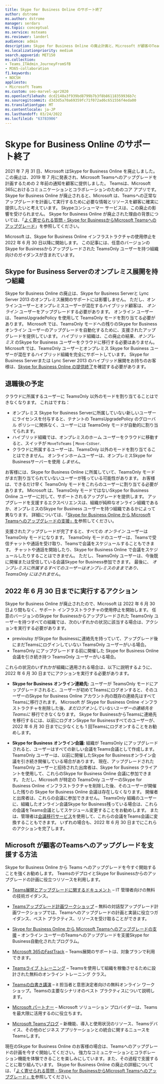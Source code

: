 ```yaml
---
title: Skype for Business Online のサポート終了
author: dstrome
ms.author: dstrome
manager: serdars
ms.topic: conceptual
ms.service: msteams
ms.reviewer: landerl
audience: admin
description: Skype for Business Online の廃止計画と、Microsoft が顧客のTeamsへの移行をどのように支援しているかについて説明します。
ms.localizationpriority: medium
search.appverid: MET150
ms.collection:
- Teams_ITAdmin_JourneyFromSfB
- M365-collaboration
f1.keywords:
- NOCSH
appliesto:
- Microsoft Teams
ms.custom: seo-marvel-apr2020
ms.openlocfilehash: dcd2148a3f939bd8799b7b3f8b86118359936b7c
ms.sourcegitcommit: d3d3d5a70a69359fc71f072ad6c651556f4eda00
ms.translationtype: MT
ms.contentlocale: ja-JP
ms.lasthandoff: 03/24/2022
ms.locfileid: "63783906"
---
```

# <a name="skype-for-business-online-retirement"></a>Skype for Business Online のサポート終了

2021 年 7 月 31 日、Microsoft はSkype for Business Online を廃止しました。 この廃止は、2019 年 7 月に発表され、Microsoft Teamsへのアップグレードを計画するための 2 年前の通知を顧客に提供しました。 Teamsは、Microsoft 365におけるコミュニケーションとコラボレーションのためのコア アプリです。 Skype for Business Online が廃止されると、Microsoft は、Teamsへの正常なアップグレードを計画して実行するために必要な情報とリソースを顧客に確実に提供したいと考えています。  Skypeコンシューマー サービスは、この廃止の影響を受けられません。 Skype for Business Online が廃止された理由の背景については、「[よく寄せられる質問 - Skype for BusinessからMicrosoft Teamsへのアップグレード](FAQ-journey.yml)」を参照してください。

Microsoft は、Skype for Business Online インフラストラクチャの使用停止を 2022 年 6 月 30 日以降に開始します。 この記事には、任意のバージョンのSkype for Businessからアップグレードされた TeamsOnly ユーザーを持つ組織向けのガイダンスが含まれています。


## <a name="organizations-with-on-premises-deployments-of-skype-for-business-server"></a>Skype for Business Serverのオンプレミス展開を持つ組織

Skype for Business Online の廃止は、Skype for Business Serverと Lync Server 2013 のオンプレミス展開のサポートには影響しません。 ただし、オンラインユーザーとオンプレミスユーザーが混在するハイブリッド顧客は、 *オンライン* ユーザーをアップグレードする必要があります。 オンライン ユーザーは、TeamsUpgradePolicy を使用して TeamsOnly モードを割り当てる必要があります。 Microsoft では、TeamsOnly モードへの残りのSkype for Businessオンライン ユーザーのアップグレードを自動化するために、支援されたアップグレードを提供しています。 ハイブリッド組織は、この廃止の結果、*オンプレミス* のSkype for Business ユーザーをクラウドに移行する必要はありません。 Microsoft では、TeamsOnly ユーザーとオンプレミス Skype for Business ユーザーが混在するハイブリッド組織を完全にサポートしています。 Skype for Business Serverまたは Lync Server 2013 のハイブリッド展開をお持ちのお客様は、[Skype for Business Online の提供終了](/skypeforbusiness/hybrid/plan-hybrid-connectivity#implications-of-the-upcoming-retirement-of-skype-for-business-online)を確認する必要があります。

## <a name="what-to-expect-post-retirement"></a>退職後の予定

クラウドに所属するユーザーに TeamsOnly 以外のモードを割り当てることはできなくなります。 これはですね：

 - オンプレミス Skype for Business Serverに所属していない新しいユーザーにライセンスを付与すると、テナントの TeamsUpgradePolicy のグローバル ポリシーに関係なく、ユーザーには TeamsOnly モードが自動的に割り当てられます。
 - ハイブリッド組織では、オンプレミスのホーム ユーザーをクラウドに移動すると、スイッチが `MoveToTeams` [ `Move-CsUser`.
 - クラウドに所属するユーザーは、TeamsOnly 以外のモードを割り当てることはできません。 オンラインホームユーザーは、オンプレミスSkype for Businessサーバーを使用 *しません*。

お客様には、Skype for Business Online に所属していて、TeamsOnly モードがまだ割り当てられていないユーザーが残っている可能性があります。 お客様は、できるだけ早く TeamsOnly モードをこれらのユーザーに割り当てる必要があります。 Microsoft は、TeamsOnly モードではないSkype for Business Online ユーザーに対して、サポートされるアップグレードを提供します。 アップグレードを支援するエクスペリエンスは、組織が純粋なオンライン組織であるか、オンプレミスのSkype for Business ユーザーを持つ組織であるかによって異なります。 詳細については、「[Skype for Business Online から Microsoft Teamsへのアップグレードの支援」を](upgrade-assisted.md)参照してください。

支援されたアップグレードが完了すると、すべての *オンライン* ユーザーは TeamsOnly モードになります。 TeamsOnly モードのユーザーは、Teamsで受信チャットや通話を受け取り、Teamsで会議をスケジュールすることもできます。 チャットや通話を開始したり、Skype for Business Online で会議をスケジュールしたりすることはできません。  ただし、TeamsOnly ユーザーは、今後既に開催または受信している会議Skype for Business参加できます。 最後に、 *オンプレミスに所属するすべてのユーザーはオンプレミスのままであり、TeamsOnly にはされません*。

## <a name="actions-to-take-before-june-30-2022"></a>2022 年 6 月 30 日までに実行するアクション
Skype for Business Online が廃止されたので、Microsoft は 2022 年 6 月 30 日より間もなく、サポート インフラストラクチャの使用停止を開始します。  任意のバージョンのSkype for Businessからアップグレードされた TeamsOnly ユーザーを持つすべての組織では、次のいずれかの状況に該当する場合は、アクションを実行する必要があります。

- previoulsy がSkype for Businessに連絡先を持っていて、アップグレード後にまだTeamsにログインしていない TeamsOnly ユーザーがいる場合。 
- TeamsOnly にアップグレードする前に開催した Skype for Business Online 会議を引き続き持つ TeamsOnly ユーザーがいる場合。

これらの状況のいずれかが組織に適用される場合は、以下に説明するように、2022 年 6 月 30 日までにアクションを実行する必要があります。

 - **Skype for Business オンライン連絡先:** ユーザーが TeamsOnly モードにアップグレードされると、ユーザーが初めてTeamsにログオンすると、そのユーザーのSkype for Business Online アカウント内の既存の連絡先はすべてTeamsに移行されます。 Microsoft が Skype for Business Online インフラストラクチャを削除した後、*まだログオンしていないユーザーの連絡先をTeamsに* 移行できなくなります。 Skype for BusinessからTeamsに連絡先を移行するには、以前にログオンSkype for Businessすべてのユーザーが、2022 年 6 月 30 日までに少なくとも 1 回Teamsにログオンすることをお勧めします。

 - **Skype for Business オンライン会議:** 組織が TeamsOnly にアップグレードされると、ユーザーはすべての新しい会議をTeams会議として作成します。 TeamsOnly ユーザーは、以前に開催したSkype for Businessオンライン会議を引き続き開催している場合があります。 現在、アップグレードされた TeamsOnly ユーザーと招待された出席者は、Skype for Business クライアントを使用して、これらのSkype for Business Online 会議に参加できます。 ただし、Microsoft が特定の TeamsOnly ユーザーのSkype for Business Online インフラストラクチャを削除した後、そのユーザーが開催した残りの Skype for Business Online 会議は存在しなくなります。 開催者と出席者は、これらの会議に参加できません。 TeamsOnly 組織のユーザーに、組織したオンライン会議Skype for Business残っている場合は、これらの会議をTeams会議としてスケジュール変更することをお勧めします。 または、管理者は[会議移行サービス](/skypeforbusiness/audio-conferencing-in-office-365/setting-up-the-meeting-migration-service-mms#trigger-meeting-migration-manually-via-powershell-cmdlet)を使用して、これらの会議をTeams会議に変換することもできます。 いずれの場合も、2022 年 6 月 30 日までにこれらのアクションを完了します。  


## <a name="how-microsoft-is-helping-customers-upgrade-to-teams"></a>Microsoft が顧客のTeamsへのアップグレードを支援する方法

Skype for Business Online から Teams へのアップグレードを今すぐ開始することを強くお勧めします。 TeamsのデプロイとSkype for Businessからのアップグレードの計画に役立つリソースを利用します。

- [Teams展開とアップグレードに関するドキュメント](upgrade-start-here.md) – IT 管理者向けの無料の技術ガイダンス。

- [Teamsアップグレード計画ワークショップ](./upgrade-workshops-landing-page.yml) – 無料の対話型アップグレード計画ワークショップでは、Teamsへのアップグレードの計画と実装に役立つガイダンス、ベスト プラクティス、リソースを受け取ることができます。

- [Skype for Business Online から Microsoft Teamsへのアップグレードの支援](upgrade-assisted.md) – オンライン ユーザーのTeamsへのアップグレードを支援Skype for Business自動化されたプログラム。

- [Microsoft 365のFastTrack](https://www.microsoft.com/fasttrack/microsoft-365) – Teams展開のサポートは、対象プランで利用できます。

- [Teamsライブ トレーニング](./instructor-led-training-teams-landing-page.yml) – Teamsを使用して組織を稼働させるために設計された無料のオンライン トレーニング クラス。

- [Teamsの白書き講演](./chalk-talks-landing-page.yml) – it 担当者と意思決定者向けの無料オンライン ワークショップ。Teamsの主要なシナリオのベスト プラクティスについて説明します。

- [Microsoft パートナー](https://www.microsoft.com/solution-providers/home) – Microsoft ソリューション プロバイダーは、Teamsを最大限に活用するのに役立ちます。

- [Microsoft Teamsブログ](https://techcommunity.microsoft.com/t5/microsoft-teams-blog/bg-p/MicrosoftTeamsBlog) – 新機能、導入と使用状況のリソース、Teamsデバイス、その他のビジネス アプリケーションとの統合に関するニュースをTeamsします。

現在のSkype for Business Online のお客様の場合は、Teamsへのアップグレードの計画を今すぐ開始してください。 強力なコミュニケーションとコラボレーション機能を体験できることを楽しみにしています。また、その過程で支援することに取り組んでいます。  Skype for Business Online の廃止の詳細については、「[よく寄せられる質問 - Skype for BusinessからMicrosoft Teamsへのアップグレード」を](FAQ-journey.yml)参照してください。





